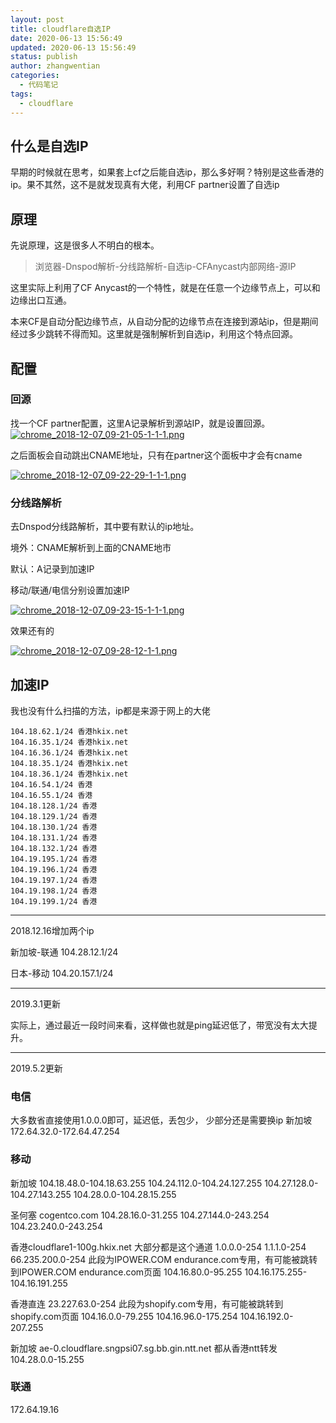 ```yaml
---
layout: post
title: cloudflare自选IP
date: 2020-06-13 15:56:49
updated: 2020-06-13 15:56:49
status: publish
author: zhangwentian
categories: 
  - 代码笔记
tags: 
  - cloudflare
---
```



什么是自选IP
-------

早期的时候就在思考，如果套上cf之后能自选ip，那么多好啊？特别是这些香港的ip。果不其然，这不是就发现真有大佬，利用CF partner设置了自选ip

原理
--

先说原理，这是很多人不明白的根本。

> 浏览器-Dnspod解析-分线路解析-自选ip-CFAnycast内部网络-源IP

这里实际上利用了CF Anycast的一个特性，就是在任意一个边缘节点上，可以和边缘出口互通。

本来CF是自动分配边缘节点，从自动分配的边缘节点在连接到源站ip，但是期间经过多少跳转不得而知。这里就是强制解析到自选ip，利用这个特点回源。

配置
--

### 回源

找一个CF partner配置，这里A记录解析到源站IP，就是设置回源。
[![chrome_2018-12-07_09-21-05-1-1-1.png](https://imgki.anyni.com/usr/uploads/2019/03/955248415.png "chrome_2018-12-07_09-21-05-1-1-1.png")](https://imgki.anyni.com/usr/uploads/2019/03/955248415.png)

之后面板会自动跳出CNAME地址，只有在partner这个面板中才会有cname

[![chrome_2018-12-07_09-22-29-1-1-1.png](https://imgki.anyni.com/usr/uploads/2019/03/3624848511.png "chrome_2018-12-07_09-22-29-1-1-1.png")](https://imgki.anyni.com/usr/uploads/2019/03/3624848511.png)

### 分线路解析

去Dnspod分线路解析，其中要有默认的ip地址。

境外：CNAME解析到上面的CNAME地市

默认：A记录到加速IP

移动/联通/电信分别设置加速IP

[![chrome_2018-12-07_09-23-15-1-1-1.png](https://imgki.anyni.com/usr/uploads/2019/03/2978897065.png "chrome_2018-12-07_09-23-15-1-1-1.png")](https://imgki.anyni.com/usr/uploads/2019/03/2978897065.png)

效果还有的

[![chrome_2018-12-07_09-28-12-1-1.png](https://imgki.anyni.com/usr/uploads/2019/03/624592442.png "chrome_2018-12-07_09-28-12-1-1.png")](https://imgki.anyni.com/usr/uploads/2019/03/624592442.png)

加速IP
----

我也没有什么扫描的方法，ip都是来源于网上的大佬

```
104.18.62.1/24 香港hkix.net
104.16.35.1/24 香港hkix.net
104.16.36.1/24 香港hkix.net
104.18.35.1/24 香港hkix.net
104.18.36.1/24 香港hkix.net
104.16.54.1/24 香港
104.16.55.1/24 香港
104.18.128.1/24 香港
104.18.129.1/24 香港
104.18.130.1/24 香港
104.18.131.1/24 香港
104.18.132.1/24 香港
104.19.195.1/24 香港
104.19.196.1/24 香港
104.19.197.1/24 香港
104.19.198.1/24 香港
104.19.199.1/24 香港
```

* * * * *

2018.12.16增加两个ip

新加坡-联通 104.28.12.1/24

日本-移动 104.20.157.1/24

* * * * *

2019.3.1更新

实际上，通过最近一段时间来看，这样做也就是ping延迟低了，带宽没有太大提升。

* * * * *

2019.5.2更新

### 电信

大多数省直接使用1.0.0.0即可，延迟低，丢包少，
少部分还是需要换ip
新加坡
172.64.32.0-172.64.47.254

### 移动

新加坡
104.18.48.0-104.18.63.255
104.24.112.0-104.24.127.255
104.27.128.0-104.27.143.255
104.28.0.0-104.28.15.255

圣何塞 cogentco.com
104.28.16.0-31.255
104.27.144.0-243.254
104.23.240.0-243.254

香港cloudflare1-100g.hkix.net
大部分都是这个通道
1.0.0.0-254
1.1.1.0-254
66.235.200.0-254 此段为IPOWER.COM endurance.com专用，有可能被跳转到IPOWER.COM endurance.com页面
104.16.80.0-95.255
104.16.175.255-104.16.191.255

香港直连
23.227.63.0-254 此段为shopify.com专用，有可能被跳转到shopify.com页面
104.16.0.0-79.255
104.16.96.0-175.254
104.16.192.0-207.255

新加坡 ae-0.cloudflare.sngpsi07.sg.bb.gin.ntt.net
都从香港ntt转发
104.28.0.0-15.255

### 联通

172.64.19.16